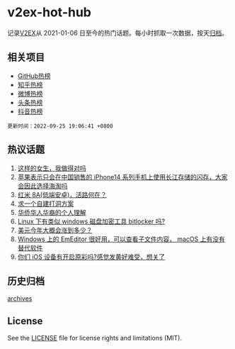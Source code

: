 # v2ex-hot-hub

 记录[V2EX](https://www.v2ex.com/)从 2021-01-06 日至今的热门话题。每小时抓取一次数据，按天[归档](archives)。
 
 ## 相关项目

- [GitHub热榜](https://github.com/snaildev/github-hot-hub)
- [知乎热榜](https://github.com/snaildev/zhihu-hot-hub)
- [微博热榜](https://github.com/snaildev/weibo-hot-hub)
- [头条热榜](https://github.com/snaildev/toutiao-hot-hub)
- [抖音热榜](https://github.com/snaildev/douyin-hot-hub)


 `更新时间：2022-09-25 19:06:41 +0800`

## 热议话题

1. [这样的女生，我做得对吗](https://www.v2ex.com/t/882685)
1. [苹果表示只会在中国销售的 iPhone14 系列手机上使用长江存储的闪存，大家会因此选择海淘吗](https://www.v2ex.com/t/882764)
1. [红米 8A(低端安卓)，活路何在？](https://www.v2ex.com/t/882766)
1. [求一个自建打洞方案](https://www.v2ex.com/t/882721)
1. [华侨华人华裔的个人理解](https://www.v2ex.com/t/882730)
1. [Linux 下有类似 windows 磁盘加密工具 bitlocker 吗?](https://www.v2ex.com/t/882712)
1. [美元今年大概会涨到多少？](https://www.v2ex.com/t/882732)
1. [Windows 上的 EmEditor 很好用，可以查看子文件内容， macOS 上有没有替代软件](https://www.v2ex.com/t/882696)
1. [你们 iOS 设备有开启原彩吗?感觉发黄好难受，想关了](https://www.v2ex.com/t/882665)

## 历史归档

[archives](archives)

## License

See the [LICENSE](LICENSE) file for license rights and limitations (MIT).
